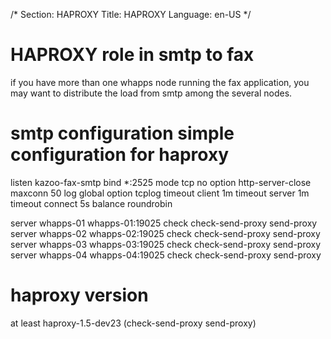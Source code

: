 /*
Section: HAPROXY
Title: HAPROXY
Language: en-US
*/

# HAPROXY role in smtp to fax
if you have more than one whapps node running the fax application, you may want to distribute the load from smtp among the several nodes. 
 

# smtp configuration simple configuration for haproxy
listen kazoo-fax-smtp
 bind *:2525 
 mode tcp
  no option http-server-close
  maxconn 50
  log global
  option tcplog
  timeout client 1m
  timeout server 1m
  timeout connect 5s
 balance roundrobin

 server whapps-01 whapps-01:19025 check check-send-proxy send-proxy
 server whapps-02 whapps-02:19025 check check-send-proxy send-proxy
 server whapps-03 whapps-03:19025 check check-send-proxy send-proxy
 server whapps-04 whapps-04:19025 check check-send-proxy send-proxy

# haproxy version
at least haproxy-1.5-dev23 (check-send-proxy send-proxy)

